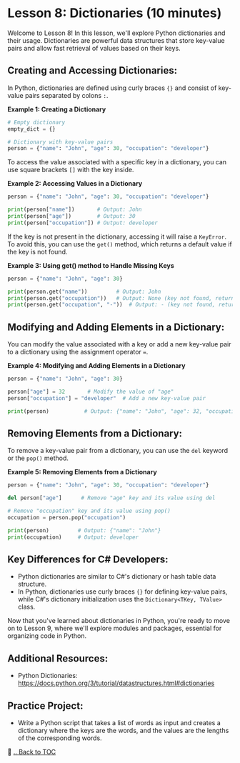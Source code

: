 # Lesson 8: Dictionaries (10 minutes)

Welcome to Lesson 8! In this lesson, we'll explore Python dictionaries and their usage. Dictionaries are powerful data structures that store key-value pairs and allow fast retrieval of values based on their keys.

## Creating and Accessing Dictionaries:
In Python, dictionaries are defined using curly braces `{}` and consist of key-value pairs separated by colons `:`.

**Example 1: Creating a Dictionary**
```python
# Empty dictionary
empty_dict = {}

# Dictionary with key-value pairs
person = {"name": "John", "age": 30, "occupation": "developer"}
```

To access the value associated with a specific key in a dictionary, you can use square brackets `[]` with the key inside.

**Example 2: Accessing Values in a Dictionary**
```python
person = {"name": "John", "age": 30, "occupation": "developer"}

print(person["name"])       # Output: John
print(person["age"])        # Output: 30
print(person["occupation"]) # Output: developer
```

If the key is not present in the dictionary, accessing it will raise a `KeyError`. To avoid this, you can use the `get()` method, which returns a default value if the key is not found.

**Example 3: Using get() method to Handle Missing Keys**
```python
person = {"name": "John", "age": 30}

print(person.get("name"))         # Output: John
print(person.get("occupation"))   # Output: None (key not found, returns None)
print(person.get("occupation", "-"))  # Output: - (key not found, returns default value "-")
```

## Modifying and Adding Elements in a Dictionary:
You can modify the value associated with a key or add a new key-value pair to a dictionary using the assignment operator `=`.

**Example 4: Modifying and Adding Elements in a Dictionary**
```python
person = {"name": "John", "age": 30}

person["age"] = 32       # Modify the value of "age"
person["occupation"] = "developer"  # Add a new key-value pair

print(person)           # Output: {"name": "John", "age": 32, "occupation": "developer"}
```

## Removing Elements from a Dictionary:
To remove a key-value pair from a dictionary, you can use the `del` keyword or the `pop()` method.

**Example 5: Removing Elements from a Dictionary**
```python
person = {"name": "John", "age": 30, "occupation": "developer"}

del person["age"]      # Remove "age" key and its value using del

# Remove "occupation" key and its value using pop()
occupation = person.pop("occupation")

print(person)         # Output: {"name": "John"}
print(occupation)     # Output: developer
```

## Key Differences for C# Developers:
- Python dictionaries are similar to C#'s dictionary or hash table data structure.
- In Python, dictionaries use curly braces `{}` for defining key-value pairs, while C#'s dictionary initialization uses the `Dictionary<TKey, TValue>` class.

Now that you've learned about dictionaries in Python, you're ready to move on to Lesson 9, where we'll explore modules and packages, essential for organizing code in Python.

## Additional Resources:
- Python Dictionaries: https://docs.python.org/3/tutorial/datastructures.html#dictionaries

## Practice Project:
- Write a Python script that takes a list of words as input and creates a dictionary where the keys are the words, and the values are the lengths of the corresponding words.

🔗 [.. Back to TOC](./learn-python-in-half-day-lesson--toc.md)